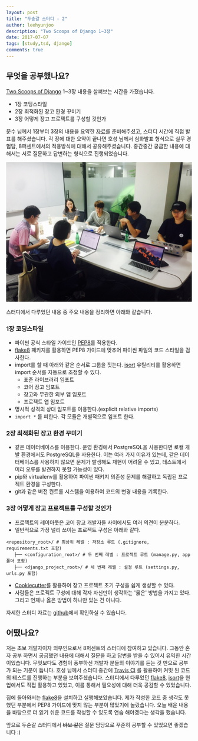 ```yaml
---
layout: post
title: "두숟갈 스터디 - 2"
author: leehyunjoo
description: "Two Scoops of Django 1~3장"
date: 2017-07-07
tags: [study,tsd, django]
comments: true
---
```

## 무엇을 공부했나요?
[Two Scoops of Django](https://www.twoscoopspress.com/products/two-scoops-of-django-1-11) 1~3장 내용을 살펴보는 시간을 가졌습니다.

- 1장 코딩스타일
- 2장 최적화된 장고 환경 꾸미기
- 3장 어떻게 장고 프로젝트를 구성할 것인가

문수 님께서 1장부터 3장의 내용을 요약한 [자료](https://github.com/8percent/tsd)를 준비해주셨고, 스터디 시간에 직접 발표를 해주셨습니다. 각 장에 대한 요약이 끝나면 호성 님께서 심화발표 형식으로 실무 경험담, 8퍼센트에서의 적용방식에 대해서 공유해주셨습니다. 중간중간 궁금한 내용에 대해서는 서로 질문하고 답변하는 형식으로 진행되었습니다.

![스터디풍경](/images/tsd-2-1.jpeg)


스터디에서 다루었던 내용 중 주요 내용을 정리하면 아래와 같습니다.

### 1장 코딩스타일
- 파이썬 공식 스타일 가이드인 [PEP8](https://www.python.org/dev/peps/pep-0008/)를 적용한다.
- [flake8](http://flake8.pycqa.org/en/latest/index.html#quickstart) 패키지를 활용하면 PEP8 가이드에 맞추어 파이썬 파일의 코드 스타일을 검사한다.
- import를 할 때 아래와 같은 순서로 그룹을 짓는다. [isort](https://github.com/timothycrosley/isort) 유틸리티를 활용하면 import 순서를 자동으로 조정할 수 있다.
  - 표준 라이브러리 임포트
  - 코어 장고 임포트
  - 장고와 무관한 외부 앱 임포트
  - 프로젝트 앱 임포트
- 명시적 성격의 상대 임포트를 이용한다.(explicit relative imports)
- `import *` 를 피한다. 각 모듈은 개별적으로 임포트 한다.

### 2장 최적화된 장고 환경 꾸미기
- 같은 데이터베이스를 이용한다. 운영 환경에서 PostgreSQL을 사용한다면 로컬 개발 환경에서도 PostgreSQL을 사용한다. 이는 여러 가지 이유가 있는데, 같은 데이터베이스를 사용하지 않으면 문제가 발생해도 재현이 어려울 수 있고, 테스트에서 미리 오류를 발견하지 못할 가능성이 있다.
- pip와 virtualenv를 활용하여 파이썬 패키지 의존성 문제를 해결하고 독립된 프로젝트 환경을 구성한다.
- git과 같은 버전 컨트롤 시스템을 이용하여 코드의 변경 내용을 기록한다.

### 3장 어떻게 장고 프로젝트를 구성할 것인가
- 프로젝트의 레이아웃은 코어 장고 개발자들 사이에서도 여러 의견이 분분하다.
- 일반적으로 가장 널리 쓰이는 프로젝트 구성은 아래와 같다.

```
<repository_root>/ # 최상위 레벨 : 저장소 루트 (.gitignore, requirements.txt 포함)
   ├── <configuration_root>/ # 두 번째 레벨 : 프로젝트 루트 (manage.py, app폴더 포함)
   ├── <django_project_root>/ # 세 번째 레벨 : 설정 루트 (settings.py, urls.py 포함)
```
- [Cookiecutter](https://github.com/pydanny/cookiecutter-django)를 활용하여 장고 프로젝트 초기 구성을 쉽게 생성할 수 있다.
- 사람들은 프로젝트 구성에 대해 각자 자신만이 생각하는 '옳은' 방법을 가지고 있다. 그리고 언제나 옳은 방법이 하나만 있는 건 아니다.

자세한 스터디 자료는 [github](https://github.com/8percent/tsd)에서 확인하실 수 있습니다.

## 어땠나요?
저는 초보 개발자이자 외부인으로서 8퍼센트의 스터디에 참여하고 있습니다. 그동안 혼자 공부 하면서 궁금했던 내용에 대해서 질문을 하고 답변을 받을 수 있어서 유익한 시간이었습니다. 무엇보다도 경험이 풍부하신 개발자 분들의 이야기를 듣는 것 만으로 공부가 되는 기분이 듭니다. 호성 님께서 스터디 중간에 [Travis CI](https://travis-ci.org/) 를 활용하여 커밋 된 코드의 테스트를 진행하는 부분을 보여주셨습니다. 스터디에서 다루었던 [flake8](http://flake8.pycqa.org/en/latest/index.html#quickstart), [isort](https://github.com/timothycrosley/isort)을 현업에서도 직접 활용하고 있었고, 이를 통해서 필요성에 대해 더욱 공감할 수 있었습니다.  

집에 돌아와서는 [flake8](http://flake8.pycqa.org/en/latest/index.html#quickstart)을 설치하고 실행해보았습니다. 제가 작성한 코드 중 생각도 못했던 부분에서 PEP8 가이드에 맞지 않는 부분이 많았기에 놀랐습니다. 오늘 배운 내용을 바탕으로 더 읽기 쉬운 코드를 작성할 수 있도록 연습 해야겠다는 생각을 했습니다.

앞으로 두숟갈 스터디에서 ~~바보 같은~~ 질문 담당으로 꾸준히 공부할 수 있었으면 좋겠습니다 :)
